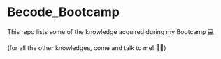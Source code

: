 # Becode_Bootcamp

This repo lists some of the knowledge acquired during my Bootcamp 💻

(for all the other knowledges, come and talk to me! 🤵‍♂️)
